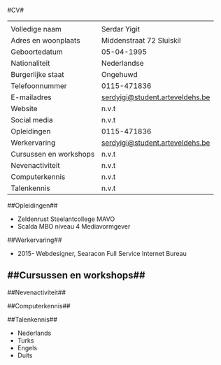#CV#

|   					| 									|
| --------------------- | --------------------------------- |
|   					| 									|
| Volledige naam	 	| Serdar Yigit						|
| Adres en woonplaats  	| Middenstraat 72 Sluiskil			|
| Geboortedatum	 		| 05-04-1995						|
| Nationaliteit  		| Nederlandse						|
| Burgerlijke staat	 	| Ongehuwd							|
| Telefoonnummer  		| 0115-471836						|
| E-mailadres	 		| serdyigi@student.arteveldehs.be	|
| Website  				| n.v.t								|
| Social media	 		| n.v.t								|
| Opleidingen 			| 0115-471836						|
| Werkervaring	 		| serdyigi@student.arteveldehs.be	|
| Cursussen en workshops 				| n.v.t				|
| Nevenactiviteit	 		| n.v.t							|
| Computerkennis	 		| n.v.t							|
| Talenkennis	 		| n.v.t								|

##Opleidingen##
- Zeldenrust Steelantcollege MAVO
- Scalda MBO niveau 4 Mediavormgever

##Werkervaring##
- 2015-  Webdesigner, Searacon Full Service Internet Bureau 

##Cursussen en workshops##
-

##Nevenactiviteit##

##Computerkennis##

##Talenkennis##
- Nederlands
- Turks
- Engels
- Duits

